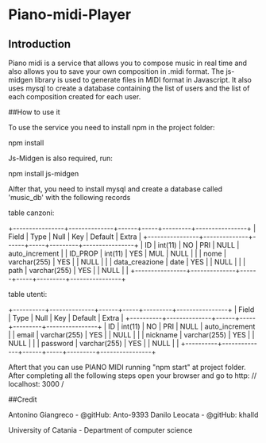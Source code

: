 # Piano-midi-Player

## Introduction

Piano midi is a service that allows you to compose music in real time and also allows you to save your own composition in .midi format. The js-midgen library is used to generate files in MIDI format in Javascript. It also uses mysql to create a database containing the list of users and the list of each
composition created for each user.

##How to use it

To use the service you need to install npm in the project folder:

npm install

Js-Midgen is also required, run:

npm install js-midgen

Alfter that, you need to install mysql and create a database called 'music_db' with the following records

table canzoni:

+----------------+--------------+------+-----+---------+----------------+
| Field          | Type         | Null | Key | Default | Extra          |
+----------------+--------------+------+-----+---------+----------------+
| ID             | int(11)      | NO   | PRI | NULL    | auto_increment |
| ID_PROP        | int(11)      | YES  | MUL | NULL    |                |
| nome           | varchar(255) | YES  |     | NULL    |                |
| data_creazione | date         | YES  |     | NULL    |                |
| path           | varchar(255) | YES  |     | NULL    |                |
+----------------+--------------+------+-----+---------+----------------+

table utenti:

+----------+--------------+------+-----+---------+----------------+
| Field    | Type         | Null | Key | Default | Extra          |
+----------+--------------+------+-----+---------+----------------+
| ID       | int(11)      | NO   | PRI | NULL    | auto_increment |
| email    | varchar(255) | YES  |     | NULL    |                |
| nickname | varchar(255) | YES  |     | NULL    |                |
| password | varchar(255) | YES  |     | NULL    |                |
+----------+--------------+------+-----+---------+----------------+


Aftert that you can use PIANO MIDI running "npm start" at project folder. After completing all the following steps open your browser and go to http: // localhost: 3000 /

##Credit

Antonino Giangreco - @gitHub: Anto-9393
Danilo Leocata - @gitHub: khalld
 

University of Catania - Department of computer science
